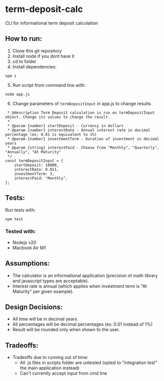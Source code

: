 # term-deposit-calc

CLI for informational term deposit calculation

## How to run:

1. Clone this git repository
2. Install node if you dont have it
3. cd to folder
4. Install dependencies:

```
npm i
```

5. Run script from command line with:

```
node app.js
```

6. Change parameters of `termDepositInput` in app.js to change results

```
 * @description Term Deposit calculation is run on termDepositInput object. Change its values to change the result.
 *
 * @param {number} startDeposit - Currency in dollars
 * @param {number} interestRate - Annual interest rate in decimal percentage (ex: 0.01 is equivalent to 1%)
 * @param {number} investmentTerm - Duration of investment in decimal years
 * @param {string} interestPaid - Choose from "Monthly", "Quarterly", "Annually", "At Maturity"
 */
const termDepositInput = {
	startDeposit: 10000,
	interestRate: 0.011,
	investmentTerm: 3,
	interestPaid: "Monthly",
};
```

## Tests:

Run tests with:

```
npm test
```

### Tested with:

-   Nodejs v20
-   Macbook Air M1

## Assumptions:

-   The calculator is an informational application (precision of math library and javascript types are acceptable).
-   Interest rate is annual (which applies when investment term is "At Maturity" per given example).

## Design Decisions:

-   All time will be in decimal years.
-   All percentages will be decimal percentages (ex: 0.01 instead of 1%)
-   Result will be rounded only when shown to the user.

## Tradeoffs:

-   Tradeoffs due to running out of time:
    -   All .js files in scripts folder are untested (opted to "integration test" the main application instead)
    -   Can't currently accept input from cmd line
